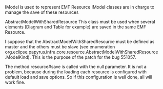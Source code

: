 IModel is used to represent EMF Resource
IModel classes are in charge to manage the save of these resources



AbstractModelWithSharedResource
This class must be used when several elements (Diagram and Table for example) are saved in the same EMF Resource.

I suppose that the AbstractModelWithSharedResource must be defined as master and the others must be slave (see enumeration org.eclipse.papyrus.infra.core.resource.AbstractModelWithSharedResource.ModelKind).
This is the purpose of the patch for the bug 551057.

The method resource#save is called with the null parameter. It is not a problem, because during the loading each resource is configured with default load and save options. So if this configuration is well done, all will work fine.



